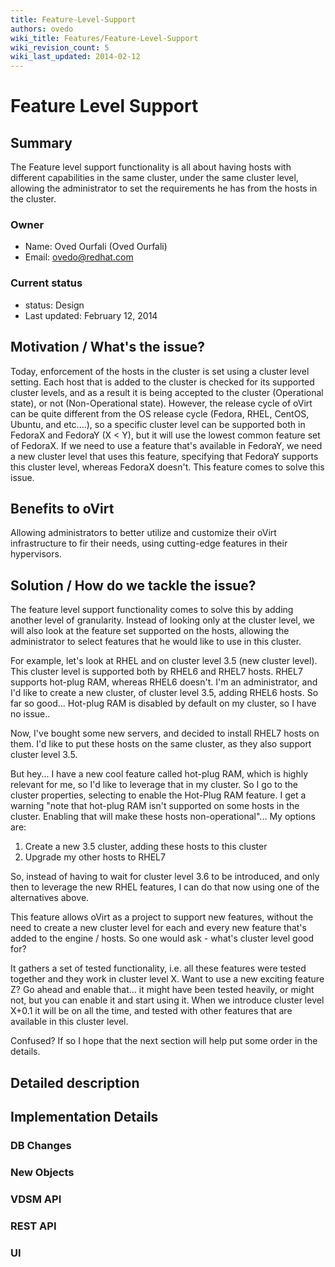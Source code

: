 ```yaml
---
title: Feature-Level-Support
authors: ovedo
wiki_title: Features/Feature-Level-Support
wiki_revision_count: 5
wiki_last_updated: 2014-02-12
---
```


# Feature Level Support

## Summary

The Feature level support functionality is all about having hosts with different capabilities in the same cluster, under the same cluster level, allowing the administrator to set the requirements he has from the hosts in the cluster.

### Owner

*   Name: Oved Ourfali (Oved Ourfali)
*   Email: <ovedo@redhat.com>

### Current status

*   status: Design
*   Last updated: February 12, 2014

## Motivation / What's the issue?

Today, enforcement of the hosts in the cluster is set using a cluster level setting. Each host that is added to the cluster is checked for its supported cluster levels, and as a result it is being accepted to the cluster (Operational state), or not (Non-Operational state). However, the release cycle of oVirt can be quite different from the OS release cycle (Fedora, RHEL, CentOS, Ubuntu, and etc....), so a specific cluster level can be supported both in FedoraX and FedoraY (X < Y), but it will use the lowest common feature set of FedoraX. If we need to use a feature that's available in FedoraY, we need a new cluster level that uses this feature, specifying that FedoraY supports this cluster level, whereas FedoraX doesn't. This feature comes to solve this issue.

## Benefits to oVirt

Allowing administrators to better utilize and customize their oVirt infrastructure to fir their needs, using cutting-edge features in their hypervisors.

## Solution / How do we tackle the issue?

The feature level support functionality comes to solve this by adding another level of granularity. Instead of looking only at the cluster level, we will also look at the feature set supported on the hosts, allowing the administrator to select features that he would like to use in this cluster.

For example, let's look at RHEL and on cluster level 3.5 (new cluster level). This cluster level is supported both by RHEL6 and RHEL7 hosts. RHEL7 supports hot-plug RAM, whereas RHEL6 doesn't. I'm an administrator, and I'd like to create a new cluster, of cluster level 3.5, adding RHEL6 hosts. So far so good... Hot-plug RAM is disabled by default on my cluster, so I have no issue..

Now, I've bought some new servers, and decided to install RHEL7 hosts on them. I'd like to put these hosts on the same cluster, as they also support cluster level 3.5.

But hey... I have a new cool feature called hot-plug RAM, which is highly relevant for me, so I'd like to leverage that in my cluster. So I go to the cluster properties, selecting to enable the Hot-Plug RAM feature. I get a warning "note that hot-plug RAM isn't supported on some hosts in the cluster. Enabling that will make these hosts non-operational"... My options are:

1.  Create a new 3.5 cluster, adding these hosts to this cluster
2.  Upgrade my other hosts to RHEL7

So, instead of having to wait for cluster level 3.6 to be introduced, and only then to leverage the new RHEL features, I can do that now using one of the alternatives above.

This feature allows oVirt as a project to support new features, without the need to create a new cluster level for each and every new feature that's added to the engine / hosts. So one would ask - what's cluster level good for?

It gathers a set of tested functionality, i.e. all these features were tested together and they work in cluster level X. Want to use a new exciting feature Z? Go ahead and enable that... it might have been tested heavily, or might not, but you can enable it and start using it. When we introduce cluster level X+0.1 it will be on all the time, and tested with other features that are available in this cluster level.

Confused? If so I hope that the next section will help put some order in the details.

## Detailed description

## Implementation Details

### DB Changes

### New Objects

### VDSM API

### REST API

### UI
